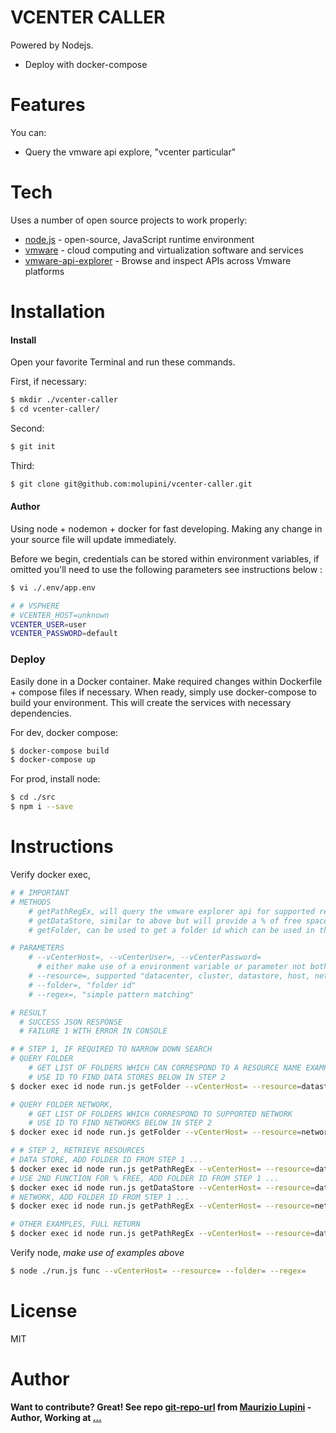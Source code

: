 # VCENTER CALLER

Powered by Nodejs.

  - Deploy with docker-compose

# Features

You can:
  - Query the vmware api explore, "vcenter particular"

# Tech

Uses a number of open source projects to work properly:

* [node.js] - open-source, JavaScript runtime environment 
* [vmware] - cloud computing and virtualization software and services
* [vmware-api-explorer] - Browse and inspect APIs across Vmware platforms

# Installation

#### Install

Open your favorite Terminal and run these commands.

First, if necessary:
```sh
$ mkdir ./vcenter-caller
$ cd vcenter-caller/
```
Second:
```sh
$ git init
```
Third:
```sh
$ git clone git@github.com:molupini/vcenter-caller.git
```

#### Author

Using node + nodemon + docker for fast developing. Making any change in your source file will update immediately.

Before we begin, credentials can be stored within environment variables, if omitted you'll need to use the following parameters see instructions below :
```sh
$ vi ./.env/app.env

# # VSPHERE 
# VCENTER_HOST=unknown
VCENTER_USER=user
VCENTER_PASSWORD=default
```

### Deploy

Easily done in a Docker container.
Make required changes within Dockerfile + compose files if necessary. When ready, simply use docker-compose to build your environment.
This will create the services with necessary dependencies.

For dev, docker compose:
```sh
$ docker-compose build
$ docker-compose up
```

For prod, install node:
```sh
$ cd ./src
$ npm i --save
```

# Instructions

Verify docker exec,

```sh
# # IMPORTANT 
# METHODS 
    # getPathRegEx, will query the vmware explorer api for supported resources. Folder can be provided or Regex to filter return "simple pattern supported only"
    # getDataStore, similar to above but will provide a % of free space
    # getFolder, can be used to get a folder id which can be used in the above methods 

# PARAMETERS
    # --vCenterHost=, --vCenterUser=, --vCenterPassword= 
      # either make use of a environment variable or parameter not both, example if you set the VCENTER_HOST environment variable and vCenterHost parameter the env will take effect. It is possible to use a combination of both example setting VCENTER_USER and VCENTER_PASSWORD and making use of the vCenterHost parameter to establish connection. Another tip use the IP address of the vCenter if issues encountered with fqdn"
    # --resource=, supported "datacenter, cluster, datastore, host, network"
    # --folder=, "folder id"
    # --regex=, "simple pattern matching"

# RESULT
  # SUCCESS JSON RESPONSE 
  # FAILURE 1 WITH ERROR IN CONSOLE

# # STEP 1, IF REQUIRED TO NARROW DOWN SEARCH 
# QUERY FOLDER 
    # GET LIST OF FOLDERS WHICH CAN CORRESPOND TO A RESOURCE NAME EXAMPLE THE SUPPORTED CLUSTER
    # USE ID TO FIND DATA STORES BELOW IN STEP 2
$ docker exec id node run.js getFolder --vCenterHost= --resource=datastore --folder= --regex=

# QUERY FOLDER NETWORK,
    # GET LIST OF FOLDERS WHICH CORRESPOND TO SUPPORTED NETWORK
    # USE ID TO FIND NETWORKS BELOW IN STEP 2
$ docker exec id node run.js getFolder --vCenterHost= --resource=network --folder= --regex=

# # STEP 2, RETRIEVE RESOURCES
# DATA STORE, ADD FOLDER ID FROM STEP 1 ...
$ docker exec id node run.js getPathRegEx --vCenterHost= --resource=datastore --folder=... --regex=
# USE 2ND FUNCTION FOR % FREE, ADD FOLDER ID FROM STEP 1 ...
$ docker exec id node run.js getDataStore --vCenterHost= --resource=datastore --folder=... --regex=
# NETWORK, ADD FOLDER ID FROM STEP 1 ...
$ docker exec id node run.js getPathRegEx --vCenterHost= --resource=network --folder=... --regex=

# OTHER EXAMPLES, FULL RETURN 
$ docker exec id node run.js getPathRegEx --vCenterHost= --resource=datacenter --folder= --regex=
```

Verify node,
*make use of examples above*
```sh
$ node ./run.js func --vCenterHost= --resource= --folder= --regex=
```

# License

MIT

# Author
**Want to contribute? Great! See repo [git-repo-url] from [Maurizio Lupini][mo]    -Author, Working at [...][linkIn]**


   [mo]: <https://github.com/molupini>
   [linkIn]: <https://za.linkedin.com/in/mauriziolupini>
   [git-repo-url]: <https://github.com/molupini/vcenter-caller>
   [node.js]: <http://nodejs.org>
   [vmware]: <https://www.vmware.com/>
   [vmware-api-explorer]: <https://code.vmware.com/apis/>

